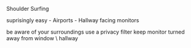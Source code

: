 Shoulder Surfing

suprisingly easy
    - Airports
    - Hallway facing monitors

be aware of your surroundings
use a privacy filter
keep monitor turned away from window \ hallway


